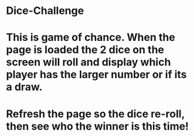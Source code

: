 # Dice-Challenge
# This is game of chance. When the page is loaded the 2 dice on the screen will roll and display which player has the larger number or if its a draw.
# Refresh the page so the dice re-roll, then see who the winner is this time! 

